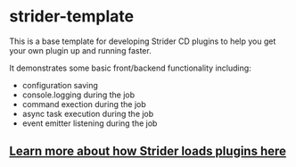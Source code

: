 # strider-template

This is a base template for developing Strider CD plugins to help you get your own plugin up and running faster.

It demonstrates some basic front/backend functionality including:
- configuration saving
- console.logging during the job
- command exection during the job
- async task execution during the job
- event emitter listening during the job

## [Learn more about how Strider loads plugins here](https://github.com/Strider-CD/strider-extension-loader)